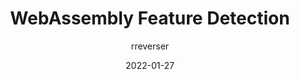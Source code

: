 ---
author: rreverser
date: 2022-01-27
permalink: false
publisher: chromiumdev
tags:
  - webassembly
  - features
  - support
target_url: https://web.dev/webassembly-feature-detection/
title: WebAssembly Feature Detection
---